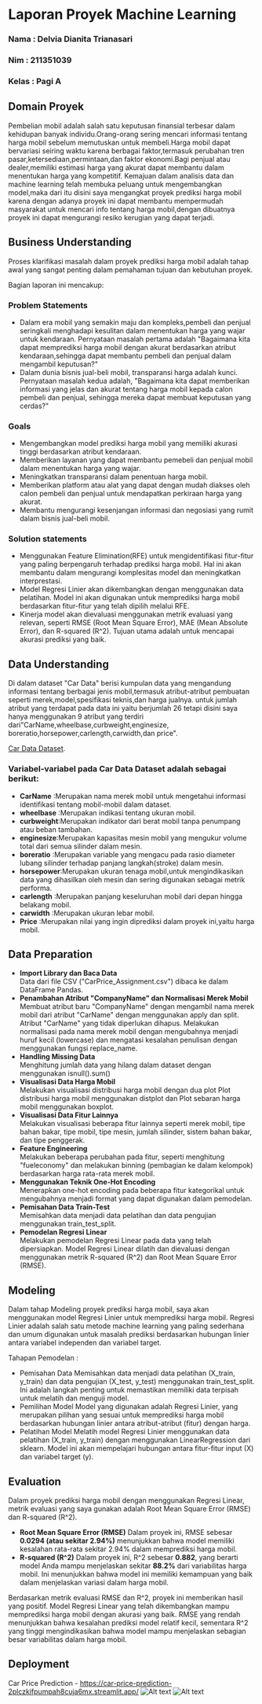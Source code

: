 # Laporan Proyek Machine Learning
### Nama : Delvia Dianita Trianasari
### Nim : 211351039
### Kelas : Pagi A

## Domain Proyek

Pembelian mobil adalah salah satu keputusan finansial terbesar dalam kehidupan banyak individu.Orang-orang sering mencari informasi tentang harga mobil sebelum memutuskan untuk membeli.Harga mobil dapat bervariasi seiring waktu karena berbagai faktor,termasuk perubahan tren pasar,ketersediaan,permintaan,dan faktor ekonomi.Bagi penjual atau dealer,memiliki estimasi harga yang akurat dapat membantu dalam menentukan harga yang kompetitif. Kemajuan dalam analisis data dan machine learning telah membuka peluang untuk mengembangkan model,maka dari itu disini saya mengangkat proyek prediksi harga mobil karena dengan adanya proyek ini dapat membantu mempermudah masyarakat untuk mencari info tentang harga mobil,dengan dibuatnya proyek ini dapat mengurangi resiko kerugian yang dapat terjadi.
## Business Understanding

Proses klarifikasi masalah dalam proyek prediksi harga mobil adalah tahap awal yang sangat penting dalam pemahaman tujuan dan kebutuhan proyek.

Bagian laporan ini mencakup:

### Problem Statements

- Dalam era mobil yang semakin maju dan kompleks,pembeli dan penjual seringkali menghadapi kesulitan dalam menentukan harga yang wajar untuk kendaraan. Pernyataan masalah pertama adalah "Bagaimana kita dapat memprediksi harga mobil dengan akurat berdasarkan atribut kendaraan,sehingga dapat membantu pembeli dan penjual dalam mengambil keputusan?"
- Dalam dunia bisnis jual-beli mobil, transparansi harga adalah kunci. Pernyataan masalah kedua adalah, "Bagaimana kita dapat memberikan informasi yang jelas dan akurat tentang harga mobil kepada calon pembeli dan penjual, sehingga mereka dapat membuat keputusan yang cerdas?"
### Goals

- Mengembangkan model prediksi harga mobil yang memiliki akurasi tinggi berdasarkan atribut kendaraan.
- Memberikan layanan yang dapat membantu pemebeli dan penjual mobil dalam menentukan harga yang wajar.
- Meningkatkan transparansi dalam penentuan harga mobil.
- Memberikan platform atau alat yang dapat dengan mudah diakses oleh calon pembeli dan penjual untuk mendapatkan perkiraan harga yang akurat.
- Membantu mengurangi kesenjangan informasi dan negosiasi yang rumit dalam bisnis jual-beli mobil.

### Solution statements
- Menggunakan Feature Elimination(RFE) untuk mengidentifikasi fitur-fitur yang paling berpengaruh terhadap prediksi harga mobil. Hal ini akan membantu dalam mengurangi komplesitas model dan meningkatkan interprestasi.
- Model Regresi Linier akan dikembangkan dengan menggunakan data pelatihan. Model ini akan digunakan untuk memprediksi harga mobil berdasarkan fitur-fitur yang telah dipilih melalui RFE.
- Kinerja model akan dievaluasi menggunakan metrik evaluasi yang relevan, seperti RMSE (Root Mean Square Error), MAE (Mean Absolute Error), dan R-squared (R^2). Tujuan utama adalah untuk mencapai akurasi prediksi yang baik. 


## Data Understanding
Di dalam dataset "Car Data" berisi kumpulan data yang mengandung informasi tentang berbagai jenis mobil,termasuk atribut-atribut pembuatan seperti merek,model,spesifikasi teknis,dan harga jualnya. untuk jumlah atribut yang terdapat pada data ini yaitu berjumlah 26 tetapi disini saya hanya menggunakan 9 atribut yang terdiri dari"CarName,wheelbase,curbweight,enginesize,
boreratio,horsepower,carlength,carwidth,dan price".<br> 

[Car Data Dataset](https://www.kaggle.com/datasets/goyalshalini93/car-data/data).

### Variabel-variabel pada Car Data Dataset adalah sebagai berikut:
- **CarName**   :Merupakan nama merek mobil untuk mengetahui informasi identifikasi tentang mobil-mobil dalam dataset.
- **wheelbase** :Merupakan indikasi tentang ukuran mobil.
- **curbweight**:Merupakan indikator dari berat mobil tanpa penumpang atau beban tambahan.   
- **enginesize**:Merupakan kapasitas mesin mobil yang mengukur volume total dari semua silinder dalam mesin.
- **boreratio** :Merupakan variable yang mengacu pada rasio diameter lubang silinder terhadap panjang langkah(stroke) dalam mesin.
- **horsepower**:Merupakan ukuran tenaga mobil,untuk mengindikasikan data yang dihasilkan oleh mesin dan sering digunakan sebagai metrik performa. 
- **carlength** :Merupakan panjang keseluruhan mobil dari depan hingga belakang mobil.
- **carwidth**  :Merupakan ukuran lebar mobil.
- **Price**     :Merupakan nilai yang ingin diprediksi dalam proyek ini,yaitu harga mobil.

## Data Preparation
- **Import Library dan Baca Data**<br>
Data dari file CSV ("CarPrice_Assignment.csv") dibaca ke dalam DataFrame Pandas.
- **Penambahan Atribut "CompanyName" dan Normalisasi Merek Mobil**<br>
Membuat atribut baru "CompanyName" dengan mengambil nama merek mobil dari atribut "CarName" dengan menggunakan apply dan split.
Atribut "CarName" yang tidak diperlukan dihapus.
Melakukan normalisasi pada nama merek mobil dengan mengubahnya menjadi huruf kecil (lowercase) dan mengatasi kesalahan penulisan dengan menggunakan fungsi replace_name.
- **Handling Missing Data**<br>
Menghitung jumlah data yang hilang dalam dataset dengan menggunakan isnull().sum()
- **Visualisasi Data Harga Mobil**<br>
Melakukan visualisasi distribusi harga mobil dengan dua plot
Plot distribusi harga mobil menggunakan distplot dan Plot sebaran harga mobil menggunakan boxplot.
- **Visualisasi Data Fitur Lainnya**<br>
Melakukan visualisasi beberapa fitur lainnya seperti merek mobil, tipe bahan bakar, tipe mobil, tipe mesin, jumlah silinder, sistem bahan bakar, dan tipe penggerak.
- **Feature Engineering**<br>
Melakukan beberapa perubahan pada fitur, seperti menghitung "fueleconomy" dan melakukan binning (pembagian ke dalam kelompok) berdasarkan harga rata-rata merek mobil.
- **Menggunakan Teknik One-Hot Encoding**<br>
Menerapkan one-hot encoding pada beberapa fitur kategorikal untuk mengubahnya menjadi format yang dapat digunakan dalam pemodelan.
- **Pemisahan Data Train-Test**<br>
Memisahkan data menjadi data pelatihan dan data pengujian menggunakan train_test_split.
- **Pemodelan Regresi Linear**<br>
Melakukan pemodelan Regresi Linear pada data yang telah dipersiapkan.
Model Regresi Linear dilatih dan dievaluasi dengan menggunakan metrik R-squared (R^2) dan Root Mean Square Error (RMSE).
## Modeling<br>
Dalam tahap Modeling proyek prediksi harga mobil, saya akan menggunakan model Regresi Linier untuk memprediksi harga mobil. Regresi Linier adalah salah satu metode machine learning yang paling sederhana dan umum digunakan untuk masalah prediksi berdasarkan hubungan linier antara variabel independen dan variabel target.

Tahapan Pemodelan :
- Pemisahan Data
Memisahkan data menjadi data pelatihan (X_train, y_train) dan data pengujian (X_test, y_test) menggunakan train_test_split. Ini adalah langkah penting untuk memastikan memiliki data terpisah untuk melatih dan menguji model.
- Pemilihan Model
Model yang digunakan adalah Regresi Linier, yang merupakan pilihan yang sesuai untuk memprediksi harga mobil berdasarkan hubungan linier antara atribut-atribut (fitur) dengan harga.
- Pelatihan Model
Melatih model Regresi Linier menggunakan data pelatihan (X_train, y_train) dengan menggunakan LinearRegression dari sklearn. Model ini akan mempelajari hubungan antara fitur-fitur input (X) dan variabel target (y).

## Evaluation
Dalam proyek prediksi harga mobil dengan menggunakan Regresi Linear, metrik evaluasi yang saya gunakan adalah Root Mean Square Error (RMSE) dan R-squared (R^2). <br>
 - **Root Mean Square Error (RMSE)**
 Dalam proyek ini, RMSE sebesar **0.0294 (atau sekitar 2.94%)** menunjukkan bahwa model memiliki kesalahan rata-rata sekitar 2.94% dalam memprediksi harga mobil.<br>    
- **R-squared (R^2)**
Dalam proyek ini, R^2 sebesar **0.882**, yang berarti model Anda mampu menjelaskan sekitar **88.2%** dari variabilitas harga mobil. Ini menunjukkan bahwa model ini memiliki kemampuan yang baik dalam menjelaskan variasi dalam harga mobil.

Berdasarkan metrik evaluasi RMSE dan R^2, proyek ini memberikan hasil yang positif. Model Regresi Linear yang telah dikembangkan mampu memprediksi harga mobil dengan akurasi yang baik. RMSE yang rendah menunjukkan bahwa kesalahan prediksi model relatif kecil, sementara R^2 yang tinggi mengindikasikan bahwa model mampu menjelaskan sebagian besar variabilitas dalam harga mobil.


## Deployment
Car Price Prediction - https://car-price-prediction-2plczkifpumpah8cuja6mx.streamlit.app/
![Alt text](Pic1.png)
![Alt text](Pic2.png)
